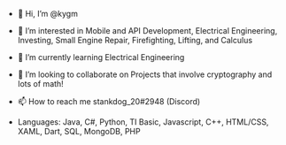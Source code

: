 - 👋 Hi, I’m @kygm

- 👀 I’m interested in 
  Mobile and API Development,
  Electrical Engineering,
  Investing,
  Small Engine Repair,
  Firefighting,
  Lifting, and
  Calculus
  
- 🌱 I’m currently learning 
  Electrical Engineering
  
- 💞️ I’m looking to collaborate on 
  Projects that involve cryptography and lots of math!
  
- 📫 How to reach me 
  stankdog_20#2948 (Discord)
  
- Languages: Java, C#, Python, TI Basic, Javascript, C++, HTML/CSS, XAML, Dart, SQL, MongoDB, PHP

<!---
kygm/kygm is a ✨ special ✨ repository because its `README.md` (this file) appears on your GitHub profile.
You can click the Preview link to take a look at your changes.
--->
